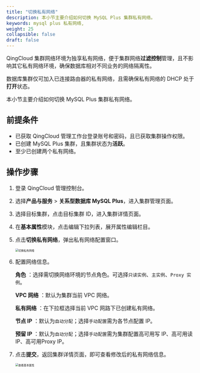 ```yaml
---
title: "切换私有网络"
description: 本小节主要介绍如何切换 MySQL Plus 集群私有网络。 
keywords: mysql plus 私有网络,
weight: 25
collapsible: false
draft: false
---
```



QingCloud 集群网络环境为独享私有网络，便于集群网络**过滤控制**管理，且不影响其它私有网络环境，确保数据库相对不同业务的网络隔离性。

数据库集群仅可加入已连接路由器的私有网络，且需确保私有网络的 DHCP 处于**打开**状态。 

本小节主要介绍如何切换 MySQL Plus 集群私有网络。

## 前提条件

- 已获取 QingCloud 管理工作台登录账号和密码，且已获取集群操作权限。
- 已创建 MySQL Plus 集群，且集群状态为**活跃**。
- 至少已创建两个私有网络。

## 操作步骤

1. 登录 QingCloud 管理控制台。
2. 选择**产品与服务** > **关系型数据库 MySQL Plus**，进入集群管理页面。
3. 选择目标集群，点击目标集群 ID，进入集群详情页面。
4. 在**基本属性**模块，点击编辑下拉列表，展开属性编辑栏目。
5. 点击**切换私有网络**，弹出私有网络配置窗口。
   
   <img src="../../../_images/change_vxnet.png" alt="切换私有网络" style="zoom:50%;" />

6. 配置网络信息。
   
   **角色** ：选择需切换网络环境的节点角色。可选择`只读实例`、`主实例`、`Proxy 实例`。

   **VPC 网络** ：默认为集群当前 VPC 网络。

   **私有网络** ：在下拉框选择当前 VPC 网路下已创建私有网络。
   
   **节点 IP** ：默认为`自动分配`；选择`手动配置`需为各节点配置 IP。
   
   **预留 IP** ：默认为`自动分配`；选择`手动配置`需为集群配置高可用写 IP、高可用读 IP、高可用Proxy IP。
   
7. 点击**提交**，返回集群详情页面，即可查看修改后的私有网络信息。
   
   <img src="../../../_images/check_basic_info.png" alt="查看基本属性" style="zoom:50%;" />
